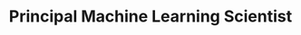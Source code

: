 ---
layout: about
inline: false
group: Alumni
group_rank: 10
team_frontpage: false

title: Principal Machine Learning Scientist
company: Overjet
description: Profile of PhD Sadegh Salehi, Principal Machine Learning Scientist at Overjet.
lastname: Salehi
publications: 'author^=*Sadegh Salehi || renamed^=*Sadegh Salehi'

profile:
    name: Dr. Sadegh Salehi
    align: right
    role: Doctoral Researcher
    github: MohammadSadeghSalehi
    linkedin: sadegh-salehi
    scholar: https://scholar.google.com/citations?user=hTWINokAAAAJ&hl=en
    image: profile_pictures/salehi_sadegh.jpeg
    website: https://www.linkedin.com/in/sadegh-salehi/
---